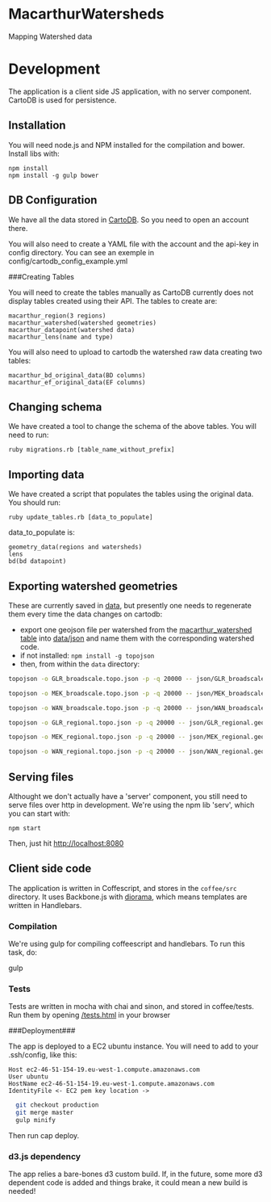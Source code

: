# MacarthurWatersheds

Mapping Watershed data

# Development
The application is a client side JS application, with no server component.
CartoDB is used for persistence.

## Installation
You will need node.js and NPM installed for the compilation and bower. Install
libs with:

    npm install
    npm install -g gulp bower

## DB Configuration

We have all the data stored in [CartoDB](https://www.cartodb.com). So you need to open an account there.

You will also need to create a YAML file with the account and the api-key in config directory. You can see an exemple in config/cartodb_config_example.yml


###Creating Tables

You will need to create the tables manually as CartoDB currently does not display tables created using their API.
The tables to create are:

	macarthur_region(3 regions)
	macarthur_watershed(watershed geometries)
	macarthur_datapoint(watershed data)
	macarthur_lens(name and type)

You will also need to upload to cartodb the watershed raw data creating two tables:

	macarthur_bd_original_data(BD columns)
	macarthur_ef_original_data(EF columns)

## Changing schema
We have created a tool to change the schema of the above tables.
You will need to run:

	ruby migrations.rb [table_name_without_prefix]

## Importing data
We have created a script that populates the tables using the original data.
You should run:

	ruby update_tables.rb [data_to_populate]

data_to_populate is:

	geometry_data(regions and watersheds)
	lens
	bd(bd datapoint)

## Exporting watershed geometries
These are currently saved in [data](https://github.com/unepwcmc/MacarthurWatersheds/tree/master/data), but presently one needs to regenerate them every time the data changes on cartodb:

  * export one geojson file per watershed from the [macarthur_watershed table](https://carbon-tool.cartodb.com/tables/macarthur_watershed/table) into [data/json](https://github.com/unepwcmc/MacarthurWatersheds/tree/master/data/json) and name them with the corresponding watershed code.
  * if not installed: `npm install -g topojson`
  * then, from within the `data` directory:
  ```sh
  topojson -o GLR_broadscale.topo.json -p -q 20000 -- json/GLR_broadscale.geojson

  topojson -o MEK_broadscale.topo.json -p -q 20000 -- json/MEK_broadscale.geojson 
 
  topojson -o WAN_broadscale.topo.json -p -q 20000 -- json/WAN_broadscale.geojson 
  
  topojson -o GLR_regional.topo.json -p -q 20000 -- json/GLR_regional.geojson

  topojson -o MEK_regional.topo.json -p -q 20000 -- json/MEK_regional.geojson 
  
  topojson -o WAN_regional.topo.json -p -q 20000 -- json/WAN_regional.geojson  
  ```


## Serving files
Althought we don't actually have a 'server' component, you still need to serve
files over http in development. We're using the npm lib 'serv', which you can
start with:

    npm start

Then, just hit [http://localhost:8080](http://localhost:8080) 

## Client side code
The application is written in Coffescript, and stores in the `coffee/src`
directory. It uses Backbone.js with [diorama](https://github.com/th3james/BackboneDiorama/), which means templates
are written in Handlebars.

### Compilation
We're using gulp for compiling coffeescript and handlebars. To run this task,
do:
  
  gulp


### Tests
Tests are written in mocha with chai and sinon, and stored in coffee/tests. Run them by opening [/tests.html](http://localhost:8080/tests.html) in your browser


###Deployment###

The app is deployed to a EC2 ubuntu instance. You will need to add to your .ssh/config, like this:

	Host ec2-46-51-154-19.eu-west-1.compute.amazonaws.com
	User ubuntu
	HostName ec2-46-51-154-19.eu-west-1.compute.amazonaws.com
	IdentityFile <- EC2 pem key location ->

  ```sh
    git checkout production
    git merge master
    gulp minify
  ```
  
Then run cap deploy.


### d3.js dependency

The app relies a bare-bones d3 custom build. If, in the future, some more d3 dependent code is added and things brake, it could mean a new build is needed!
